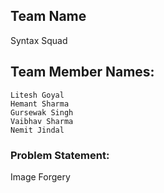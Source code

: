 ## Team Name
Syntax Squad

## Team Member Names:
```
Litesh Goyal
Hemant Sharma
Gursewak Singh
Vaibhav Sharma
Nemit Jindal
```
### Problem Statement:
Image Forgery